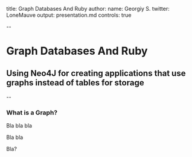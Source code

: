 title: Graph Databases And Ruby
author:
	name: Georgiy S.
	twitter: LoneMauve
	output: presentation.md
	controls: true

--

# Graph Databases And Ruby
## Using Neo4J for creating applications that use graphs instead of tables for storage

--

### What is a Graph?

Bla bla bla

Bla bla

Bla?
